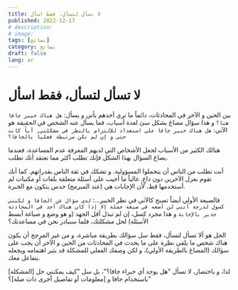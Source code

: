 ```yaml
---
title: لا تسأل لتسأل، فقط اسأل
published: 2022-12-17
# description: 
# image: 
tags: [نصائح]
category: نصائح
draft: false
lang: ar
---
```

# لا تسأل لتسأل، فقط اسأل
بين الحين و الآخر في المحادثات، دائماً ما تري أحدهم يأتي و يسأل: `هل هناك خبير جافا هنا؟`  و هذا سؤال مصاغ بشكل سئ لعدة أسباب، فما يسأل عنه الشخص في *الحقيقة* هو الآتي: `هل هناك خبير جافا علي استعداد للإلتزام بالنظر في مشكلتي، أياً كانت حتي و إن لم تكن مرتبطة فعلياً بالجافا؟`

هنالك الكثير من الأسباب لجعل الأشخاص التي لديهم المعرفة عدم المساعدة، فعندما يصاغ السؤال بهذا الشكل فإنك تطلب أكثر مما تعتقد أنك تطلب.

أنت تطلب من الناس أن يتحملوا المسؤولية. و تشكك في ثقة الناس بقدراتهم. كما أنك تقوم بعزل الآخرين دون داعٍ. غالباً ما أجيب على أسئلة متعلقة بلغات أو مكتبات لم أستخدمها قط، لأن الإجابات هي (عند المبرمج) حدس يتكون مع الخبرة.

فالصيغة الأولي أيضاً تصبح كالآتي في نظر الخبير...:
`لدي سؤال عن الجافا و لكنني كسول لدرجة أنني لن أضعه في صيغة جملة إلا إذا كان هناك أحد في المحادثة جدير بالإجابة`
و هذا مجرد كسل، إن لم تبذل أقل الجهد (و هو وضع و صياغة أبسط الأسئلة) لحل مشكلتك، فلما سنبادر نحن في مساعدتك؟

الحل هو ألا تسأل لتسأل، فقط سل سؤالك بطريقة مباشرة، و من غير المرجح أن يكون هناك شخص ما يلقي نظرة على ما يحدث في المحادثات من الحين و الآخر أن يجب على سؤالك (المصاغ بالطريقة الأولي)، و لكن وصفك الفعلي للمشكلة قد يثير اهتمامه ويجعله يتفاعل معك.

لذا، و باختصار، لا تسأل "هل يوجد أي خبراء جافا؟"، بل سل "كيف يمكنني حل [المشكلة] باستخدام جافا و [معلومات أو تفاصيل أخرى ذات صلة]؟"
